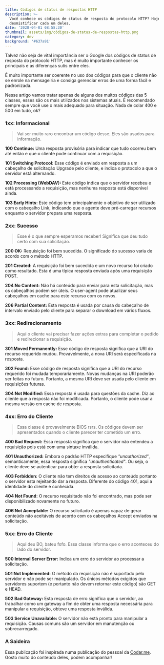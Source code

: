 ```yaml
---
title: Códigos de status de respostas HTTP
description: >-
  Você conhece os códigos de status de resposta do protocolo HTTP? Hoje vamos
  desmistificar cada um deles.
date: '2020-04-01 08:58:30'
thumbnail: assets/img/códigos-de-status-de-respostas-http.png
category: dev
background: '#637a91'
---
```

Talvez não seja de vital importância ser o Google dos códigos de status de resposta do protocolo HTTP, mas é muito importante conhecer os principais e as diferenças sutis entre eles.

É muito importante ser coerente no uso dos códigos para que o cliente não se enrole na mensageiria e consiga gerenciar erros de uma forma fácil e padronizada.

Nesse artigo vamos tratar apenas de alguns dos muitos códigos das 5 classes, esses são os mais utilizados nos sistemas atuais. É recomendado sempre que você use o mais adequado para situação. Nada de colar 400 e 500 em tudo, ok?

### 1xx: Informacional

> Vai ser muito raro encontrar um código desse. Eles são usados para informação.

**100 Continue:** Uma resposta provisória para indicar que tudo ocorreu bem até então e que o cliente pode continuar com a requisição.

**101 Switching Protocol:** Esse código é enviado em resposta a um cabeçalho de solicitação Upgrade pelo cliente, e indica o protocolo a que o servidor está alternando.

**102 Processing (WebDAV):** Este código indica que o servidor recebeu e está processando a requisição, mas nenhuma resposta está disponível ainda.

**103 Early Hints:** Este código tem principalmente o objetivo de ser utilizado com o cabeçalho Link, indicando que o agente deve pré-carregar recursos enquanto o servidor prepara uma resposta.

### 2xx: Sucesso

> Esse é o que sempre esperamos receber! Significa que deu tudo certo com sua solicitação.

**200 OK:** Requisição foi bem sucedida. O significado do sucesso varia de acordo com o método HTTP.

**201 Created:** A requisição foi bem sucedida e um novo recurso foi criado como resultado. Esta é uma típica resposta enviada após uma requisição POST.

**204 No Content:** Não há conteúdo para enviar para esta solicitação, mas os cabeçalhos podem ser úteis. O user-agent pode atualizar seus cabeçalhos em cache para este recurso com os novos.

**206 Partial Content:** Esta resposta é usada por causa do cabeçalho de intervalo enviado pelo cliente para separar o download em vários fluxos. 

### 3xx: Redirecionamento

> Aqui o cliente vai precisar fazer ações extras para completar o pedido e redirecionar a requisição. 

**301 Moved Permanently:** Esse código de resposta significa que a URI do recurso requerido mudou. Provavelmente, a nova URI será especificada na resposta.

**302 Found:** Esse código de resposta significa que a URI do recurso requerido foi mudada temporariamente. Novas mudanças na URI poderão ser feitas no futuro. Portanto, a mesma URI deve ser usada pelo cliente em requisições futuras.

**304 Not Modified:** Essa resposta é usada para questões da cache. Diz ao cliente que a resposta não foi modificada. Portanto, o cliente pode usar a mesma versão em cache de resposta. 

### 4xx: Erro do Cliente

> Essa classe é provavelmente BIOS rsrs. Os códigos devem ser apresentados quando o cliente parecer ter cometido um erro.

**400 Bad Request:** Essa resposta significa que o servidor não entendeu a requisição pois está com uma sintaxe inválida.

**401 Unauthorized:** Embora o padrão HTTP especifique *"unauthorized"*, semanticamente, essa resposta significa *"unauthenticated"*. Ou seja, o cliente deve se autenticar para obter a resposta solicitada.

**403 Forbidden:** O cliente não tem direitos de acesso ao conteúdo portanto o servidor esta rejeitando dar a resposta. Diferente do código 401, aqui a identidade do cliente é conhecida.

**404 Not Found:** O recurso requisitado não foi encontrado, mas pode ser disponibilizado novamente no futuro. 

**406 Not Acceptable:** O recurso solicitado é apenas capaz de gerar conteúdo não aceitáveis de acordo com os cabeçalhos Accept enviados na solicitação. 

### 5xx: Erro do Cliente

> Aqui deu BO, bateu fofo. Essa classe informa que o erro aconteceu do lado do servidor.

**500 Internal Server Error:** Indica um erro do servidor ao processar a solicitação.

**501 Not Implemented:** O método da requisição não é suportado pelo servidor e não pode ser manipulado. Os únicos métodos exigidos que servidores suportem (e portanto não devem retornar este código) são GET e HEAD.

**502 Bad Gateway:** Esta resposta de erro significa que o servidor, ao trabalhar como um gateway a fim de obter uma resposta necessária para manipular a requisição, obteve uma resposta inválida.

**503 Service Unavailable:** O servidor não está pronto para manipular a requisição. Causas comuns são um servidor em manutenção ou sobrecarregado. 

### A Saideira

Essa publicação foi inspirada numa publicação do pessoal da [Codar.me](https://codar.me/). Gosto muito do conteúdo deles, podem acompanhar!